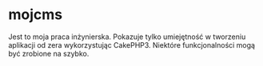 # mojcms
Jest to moja praca inżynierska. Pokazuje tylko umiejętność w tworzeniu aplikacji od zera wykorzystując CakePHP3. Niektóre funkcjonalności mogą być zrobione na szybko.
